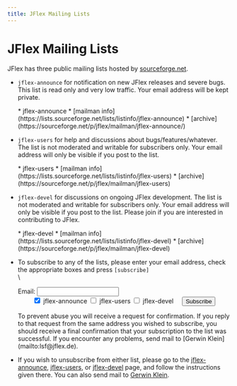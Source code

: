 ```yaml
---
title: JFlex Mailing Lists
---
```


# JFlex Mailing Lists

JFlex has three public mailing lists hosted by [sourceforge.net](http://sourceforge.net).

-   `jflex-announce` for notification on new JFlex releases and severe bugs. This list is read only and very low traffic. Your email address will be kept private.
    <div class="container"><div class="row">
    <div class="col-md-7 col-md-offset-2">
    <div class="mailitems">
    * <span class="name">jflex-announce</span>
    * [mailman info](https://lists.sourceforge.net/lists/listinfo/jflex-announce)
    * [archive](https://sourceforge.net/p/jflex/mailman/jflex-announce/)
    </div></div></div></div>

-   `jflex-users` for help and discussions about bugs/features/whatever. The list is not moderated and writable for subscribers only. Your email address will only be visible if you post to the list.
    <div class="container"><div class="row">
    <div class="col-md-7 col-md-offset-2">
    <div class="mailitems">
    * <span class="name">jflex-users</span>
    * [mailman info](https://lists.sourceforge.net/lists/listinfo/jflex-users)
    * [archive](https://sourceforge.net/p/jflex/mailman/jflex-users)
    </div></div></div></div>

-   `jflex-devel` for discussions on ongoing JFlex development. The list is not moderated and writable for subscribers only. Your email address will only be visible if you post to the list. Please join if you are interested in contributing to JFlex.
    <div class="container"><div class="row">
    <div class="col-md-7 col-md-offset-2">
    <div class="mailitems">
    * <span class="name">jflex-devel</span>
    * [mailman info](https://lists.sourceforge.net/lists/listinfo/jflex-devel)
    * [archive](https://sourceforge.net/p/jflex/mailman/jflex-devel)
    </div></div></div></div>
      
-   To subscribe to any of the lists, please enter your email address, check the appropriate boxes and press `[subscribe]`\
\
    <div class="container"><form action="http://home.informatik.tu-muenchen.de/kleing/cgi-bin/jflexlist.cgi" method="get"> <div class="form-group row"><div class="input-group col-md-6 col-md-offset-2"> <span 
      class="input-group-addon" id="EmailLabel">Email:</span>
      <input class="form-control" type="text" name="email" aria-describedby="EmailLabel"></div></div><div class="form-group row"><div class="col-md-6 col-md-offset-2"><center>
    <label class="checkbox-inline">
      <input type=checkbox name="list" value="jflex-announce" checked> jflex-announce
    </label>
    <label class="checkbox-inline">
      <input type=checkbox name="list" value="jflex-users"> jflex-users 
    </label>
    <label class="checkbox-inline">
      <input type=checkbox name="list" value="jflex-devel"> jflex-devel
    </label> &nbsp; &nbsp;
    <input type=submit value="Subscribe" class="btn btn-primary"></center></div></div>
    <input type=hidden name="action" value="subscribe">
    </form></div>
    To prevent abuse you will receive a request for confirmation. If you reply to that request from the same address you wished to subscribe, you should receive a final confirmation that your subscription to the list was successful. If  you encounter any problems, send mail to [Gerwin Klein](mailto:lsf@jflex.de).

-   If you wish to unsubscribe from either list, please go to the [jflex-announce](https://lists.sourceforge.net/lists/listinfo/jflex-announce), [jflex-users](https://lists.sourceforge.net/lists/listinfo/jflex-users),  or [jflex-devel](https://lists.sourceforge.net/lists/listinfo/jflex-devel)   page, and follow the instructions given there. You can also send mail to [Gerwin Klein](mailto:lsf@jflex.de).
